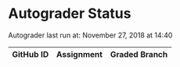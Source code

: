 # Autograder Status
Autograder last run at: November 27, 2018 at 14:40

| GitHub ID | Assignment | Graded Branch |
|-----------|------------|---------------|
